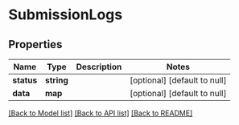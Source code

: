 # SubmissionLogs

## Properties
Name | Type | Description | Notes
------------ | ------------- | ------------- | -------------
**status** | **string** |  | [optional] [default to null]
**data** | **map** |  | [optional] [default to null]

[[Back to Model list]](../README.md#documentation-for-models) [[Back to API list]](../README.md#documentation-for-api-endpoints) [[Back to README]](../README.md)


